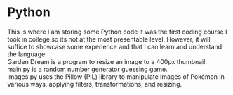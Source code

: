 # Python
This is where I am storing some Python code it was the first coding course I took in college so its not at the most presentable level. However, it will suffice to showcase some experience and that I can learn and understand the language.<br>
Garden Dream is a program to resize an image to a 400px thumbnail.<br>
main.py is a random number generator guessing game.<br>
images.py uses the Pillow (PIL) library to manipulate images of Pokémon in various ways, applying filters, transformations, and resizing. <br>



